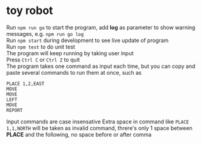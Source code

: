 # toy robot

Run `npm run go` to start the program, add **log** as parameter to show warning messages, e.g. `npm run go log`\
Run `npm start` during development to see live update of program\
Run `npm test` to do unit test\
The program will keep running by taking user input\
Press `Ctrl C` or `Ctrl Z` to quit\
The program takes one command as input each time, but you can copy and paste several commands to run them at once, such as
```
PLACE 1,2,EAST 
MOVE 
MOVE 
LEFT 
MOVE 
REPORT
```
Input commands are case insensative
Extra space in command like `PLACE 1,1,NORTH` will be taken as invalid command, threre's only 1 space between **PLACE** and the following, no space before or after comma